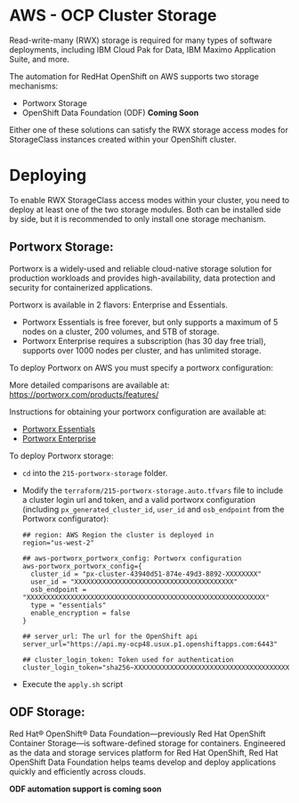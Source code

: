 # AWS - OCP Cluster Storage

Read-write-many (RWX) storage is required for many types of software deployments, including IBM Cloud Pak for Data, IBM Maximo Application Suite, and more.

The automation for RedHat OpenShift on AWS supports two storage mechanisms:

- Portworx Storage
- OpenShift Data Foundation (ODF) **Coming Soon**

Either one of these solutions can satisfy the RWX storage access modes for StorageClass instances created within your OpenShift cluster.

# Deploying 

To enable RWX StorageClass access modes within your cluster, you need to deploy at least one of the two storage modules.  Both can be installed side by side, but it is recommended to only install one storage mechanism.  

## Portworx Storage:

Portworx is a widely-used and reliable cloud-native storage solution for production workloads and provides high-availability, data protection and security for containerized applications.

Portworx is available in 2 flavors: Enterprise and Essentials.

- Portworx Essentials is free forever, but only supports a maximum of 5 nodes on a cluster, 200 volumes, and 5TB of storage.
- Portworx Enterprise requires a subscription (has 30 day free trial), supports over 1000 nodes per cluster, and has unlimited storage.

To deploy Portworx on AWS you must specify a portworx configuration:

More detailed comparisons are available at: https://portworx.com/products/features/

Instructions for obtaining your portworx configuration are available at:

- [Portworx Essentials](https://github.com/cloud-native-toolkit/terraform-aws-portworx/blob/main/PORTWORX_ESSENTIALS.md)
- [Portworx Enterprise](https://github.com/cloud-native-toolkit/terraform-aws-portworx/blob/main/PORTWORX_ENTERPRISE.md)

To deploy Portworx storage:

- `cd` into the `215-portworx-storage` folder.
- Modify the `terraform/215-portworx-storage.auto.tfvars` file to include a cluster login url and token, and a valid portworx configuration (including `px_generated_cluster_id`, `user_id` and `osb_endpoint` from the Portworx configurator):

  ```
  ## region: AWS Region the cluster is deployed in
  region="us-west-2"
  
  ## aws-portworx_portworx_config: Portworx configuration
  aws-portworx_portworx_config={
    cluster_id = "px-cluster-43940d51-874e-49d3-8892-XXXXXXXX"
    user_id = "XXXXXXXXXXXXXXXXXXXXXXXXXXXXXXXXXXXXXXXX"
    osb_endpoint = "XXXXXXXXXXXXXXXXXXXXXXXXXXXXXXXXXXXXXXXXXXXXXXXXXXXXXXXXXXXX"
    type = "essentials"
    enable_encryption = false
  }
  
  ## server_url: The url for the OpenShift api
  server_url="https://api.my-ocp48.usux.p1.openshiftapps.com:6443"
  
  ## cluster_login_token: Token used for authentication
  cluster_login_token="sha256~XXXXXXXXXXXXXXXXXXXXXXXXXXXXXXXXXXXXXXXX"
  ```

- Execute the `apply.sh` script


## ODF Storage:

Red Hat® OpenShift® Data Foundation—previously Red Hat OpenShift Container Storage—is software-defined storage for containers. Engineered as the data and storage services platform for Red Hat OpenShift, Red Hat OpenShift Data Foundation helps teams develop and deploy applications quickly and efficiently across clouds.

**ODF automation support is coming soon**
